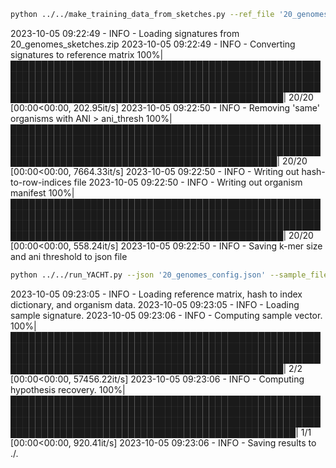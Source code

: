 ```bash
python ../../make_training_data_from_sketches.py --ref_file '20_genomes_sketches.zip' --ksize 31 --out_prefix '20_genomes' --ani_thresh 0.95
```
2023-10-05 09:22:49 - INFO - Loading signatures from 20_genomes_sketches.zip
2023-10-05 09:22:49 - INFO - Converting signatures to reference matrix
100%|██████████████████████████████████████████████████████████████████████████████████████████████████████████████████████████████████████████████████████████████████████████████████████████████████| 20/20 [00:00<00:00, 202.95it/s]
2023-10-05 09:22:50 - INFO - Removing 'same' organisms with ANI > ani_thresh
100%|█████████████████████████████████████████████████████████████████████████████████████████████████████████████████████████████████████████████████████████████████████████████████████████████████| 20/20 [00:00<00:00, 7664.33it/s]
2023-10-05 09:22:50 - INFO - Writing out hash-to-row-indices file
2023-10-05 09:22:50 - INFO - Writing out organism manifest
100%|██████████████████████████████████████████████████████████████████████████████████████████████████████████████████████████████████████████████████████████████████████████████████████████████████| 20/20 [00:00<00:00, 558.24it/s]
2023-10-05 09:22:50 - INFO - Saving k-mer size and ani threshold to json file

```bash
python ../../run_YACHT.py --json '20_genomes_config.json' --sample_file 'sample.sig' --significance 0.90 --min_coverage 1 0.5 0.1 0.05 0.01 --outdir './'
```

2023-10-05 09:23:05 - INFO - Loading reference matrix, hash to index dictionary, and organism data.
2023-10-05 09:23:05 - INFO - Loading sample signature.
2023-10-05 09:23:06 - INFO - Computing sample vector.
100%|██████████████████████████████████████████████████████████████████████████████████████████████████████████████████████████████████████████████████████████████████████████████████████████████████| 2/2 [00:00<00:00, 57456.22it/s]
2023-10-05 09:23:06 - INFO - Computing hypothesis recovery.
100%|████████████████████████████████████████████████████████████████████████████████████████████████████████████████████████████████████████████████████████████████████████████████████████████████████| 1/1 [00:00<00:00, 920.41it/s]
2023-10-05 09:23:06 - INFO - Saving results to ./.
